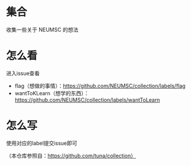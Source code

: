 # 集合
收集一些关于 NEUMSC 的想法

# 怎么看
进入issue查看

- flag（想做的事情）：https://github.com/NEUMSC/collection/labels/flag
- wantToKLearn（想学的东西）：https://github.com/NEUMSC/collection/labels/wantToLearn

# 怎么写
使用对应的label提交issue即可

（本仓库参照自：https://github.com/tuna/collection）
